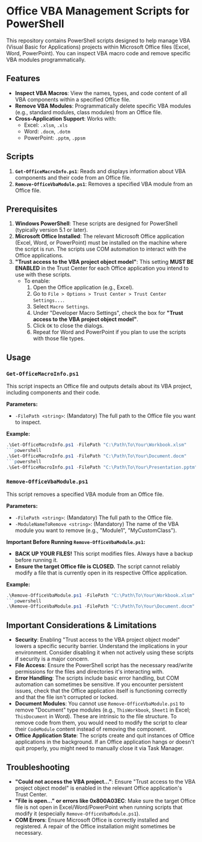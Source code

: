 # Office VBA Management Scripts for PowerShell

This repository contains PowerShell scripts designed to help manage VBA (Visual Basic for Applications) projects within Microsoft Office files (Excel, Word, PowerPoint). You can inspect VBA macro code and remove specific VBA modules programmatically.

## Features

* **Inspect VBA Macros**: View the names, types, and code content of all VBA components within a specified Office file.
* **Remove VBA Modules**: Programmatically delete specific VBA modules (e.g., standard modules, class modules) from an Office file.
* **Cross-Application Support**: Works with:
    * Excel: `.xlsm`, `.xls`
    * Word: `.docm`, `.dotm`
    * PowerPoint: `.pptm`, `.ppsm`

## Scripts

1.  **`Get-OfficeMacroInfo.ps1`**: Reads and displays information about VBA components and their code from an Office file.
2.  **`Remove-OfficeVbaModule.ps1`**: Removes a specified VBA module from an Office file.

## Prerequisites

1.  **Windows PowerShell**: These scripts are designed for PowerShell (typically version 5.1 or later).
2.  **Microsoft Office Installed**: The relevant Microsoft Office application (Excel, Word, or PowerPoint) must be installed on the machine where the script is run. The scripts use COM automation to interact with the Office applications.
3.  **"Trust access to the VBA project object model"**: This setting **MUST BE ENABLED** in the Trust Center for each Office application you intend to use with these scripts.
    * To enable:
        1.  Open the Office application (e.g., Excel).
        2.  Go to `File > Options > Trust Center > Trust Center Settings...`.
        3.  Select `Macro Settings`.
        4.  Under "Developer Macro Settings", check the box for **"Trust access to the VBA project object model"**.
        5.  Click `OK` to close the dialogs.
        6.  Repeat for Word and PowerPoint if you plan to use the scripts with those file types.

## Usage

### `Get-OfficeMacroInfo.ps1`

This script inspects an Office file and outputs details about its VBA project, including components and their code.

**Parameters:**

* `-FilePath <string>`: (Mandatory) The full path to the Office file you want to inspect.

**Example:**

```powershell
.\Get-OfficeMacroInfo.ps1 -FilePath "C:\Path\To\Your\Workbook.xlsm"
```powershell
.\Get-OfficeMacroInfo.ps1 -FilePath "C:\Path\To\Your\Document.docm"
```powershell
.\Get-OfficeMacroInfo.ps1 -FilePath "C:\Path\To\Your\Presentation.pptm"
```

### `Remove-OfficeVbaModule.ps1`

This script removes a specified VBA module from an Office file.

**Parameters:**

* `-FilePath <string>`: (Mandatory) The full path to the Office file.
* `-ModuleNameToRemove <string>`: (Mandatory) The name of the VBA module you want to remove (e.g., "Module1", "MyCustomClass").

**Important Before Running `Remove-OfficeVbaModule.ps1`:**

* **BACK UP YOUR FILES!** This script modifies files. Always have a backup before running it.
* **Ensure the target Office file is CLOSED.** The script cannot reliably modify a file that is currently open in its respective Office application.

**Example:**

```powershell
.\Remove-OfficeVbaModule.ps1 -FilePath "C:\Path\To\Your\Workbook.xlsm" -ModuleNameToRemove "Module1"
```powershell
.\Remove-OfficeVbaModule.ps1 -FilePath "C:\Path\To\Your\Document.docm" -ModuleNameToRemove "ObsoleteCodeModule"
```

## Important Considerations & Limitations

* **Security**: Enabling "Trust access to the VBA project object model" lowers a specific security barrier. Understand the implications in your environment. Consider disabling it when not actively using these scripts if security is a major concern.
* **File Access**: Ensure the PowerShell script has the necessary read/write permissions for the files and directories it's interacting with.
* **Error Handling**: The scripts include basic error handling, but COM automation can sometimes be sensitive. If you encounter persistent issues, check that the Office application itself is functioning correctly and that the file isn't corrupted or locked.
* **Document Modules**: You cannot use `Remove-OfficeVbaModule.ps1` to remove "Document" type modules (e.g., `ThisWorkbook`, `Sheet1` in Excel; `ThisDocument` in Word). These are intrinsic to the file structure. To remove code from them, you would need to modify the script to clear their `CodeModule` content instead of removing the component.
* **Office Application State**: The scripts create and quit instances of Office applications in the background. If an Office application hangs or doesn't quit properly, you might need to manually close it via Task Manager.

## Troubleshooting

* **"Could not access the VBA project..."**: Ensure "Trust access to the VBA project object model" is enabled in the relevant Office application's Trust Center.
* **"File is open..." or errors like 0x800A03EC**: Make sure the target Office file is not open in Excel/Word/PowerPoint when running scripts that modify it (especially `Remove-OfficeVbaModule.ps1`).
* **COM Errors**: Ensure Microsoft Office is correctly installed and registered. A repair of the Office installation might sometimes be necessary.
